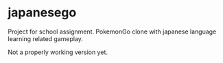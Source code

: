 # japanesego
Project for school assignment. PokemonGo clone with japanese language learning related gameplay.

Not a properly working version yet. 
